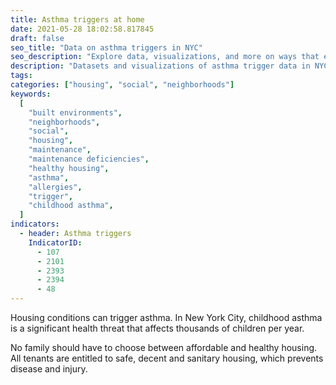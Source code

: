 ```yaml
---
title: Asthma triggers at home
date: 2021-05-28 18:02:58.817845
draft: false
seo_title: "Data on asthma triggers in NYC"
seo_description: "Explore data, visualizations, and more on ways that environments shape health in New York City's neighborhoods."
description: "Datasets and visualizations of asthma trigger data in NYC."
tags:
categories: ["housing", "social", "neighborhoods"]
keywords:
  [
    "built environments",
    "neighborhoods",
    "social",
    "housing",
    "maintenance",
    "maintenance deficiencies",
    "healthy housing",
    "asthma",
    "allergies",
    "trigger",
    "childhood asthma",
  ]
indicators:
  - header: Asthma triggers
    IndicatorID:
      - 107
      - 2101
      - 2393
      - 2394
      - 48
---
```


Housing conditions can trigger asthma. In New York City, childhood asthma is a significant health threat that affects thousands of children per year.

No family should have to choose between affordable and healthy housing. All tenants are entitled to safe, decent and sanitary housing, which prevents disease and injury.
